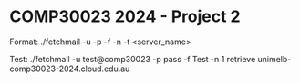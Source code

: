# COMP30023 2024 - Project 2

Format: ./fetchmail -u <username> -p <password> -f <folder> -n <messageNum> -t <command> <server_name>

Test: ./fetchmail -u test@comp30023 -p pass -f Test -n 1 retrieve unimelb-comp30023-2024.cloud.edu.au
